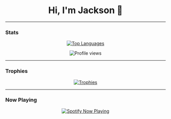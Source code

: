 <h1 align="center">Hi, I'm Jackson 👋</h1>

---

### Stats

<p align="center">
  <a href="https://github.com/anuraghazra/github-readme-stats">
    <img alt="Top Languages" src="https://readme-stats-bay-nine.vercel.app/api/top-langs?username=packjackisback&hide=javascript,html,css,typescript,python" />
  </a>
</p>

<p align="center">
  <img src="https://komarev.com/ghpvc/?username=packjackisback&label=Profile%20views&color=0e75b6&style=plastic" alt="Profile views" />
</p>

---

### Trophies

<p align="center">
  <a href="https://github.com/ryo-ma/github-profile-trophy">
    <img src="https://github-profile-trophy.vercel.app/?username=packjackisback&theme=onedark" alt="Trophies" />
  </a>
</p>

---

### Now Playing

<p align="center">
  <a href="https://spotify-github-profile.kittinanx.com/api/view?uid=31bckvdwodxqi2swdf2skkkv6hum&redirect=true">
    <img src="https://spotify-github-profile.kittinanx.com/api/view?uid=31bckvdwodxqi2swdf2skkkv6hum&cover_image=true&theme=compact&show_offline=false&background_color=121212&interchange=true" alt="Spotify Now Playing" />
  </a>
</p>
